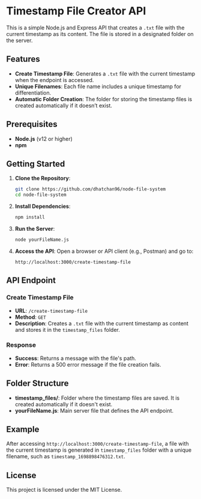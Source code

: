 
# Timestamp File Creator API

This is a simple Node.js and Express API that creates a `.txt` file with the current timestamp as its content. The file is stored in a designated folder on the server.

## Features

- **Create Timestamp File**: Generates a `.txt` file with the current timestamp when the endpoint is accessed.
- **Unique Filenames**: Each file name includes a unique timestamp for differentiation.
- **Automatic Folder Creation**: The folder for storing the timestamp files is created automatically if it doesn’t exist.

## Prerequisites

- **Node.js** (v12 or higher)
- **npm**

## Getting Started

1. **Clone the Repository**:
    ```bash
    git clone https://github.com/dhatchan96/node-file-system
    cd node-file-system
    ```

2. **Install Dependencies**:
    ```bash
    npm install
    ```

3. **Run the Server**:
    ```bash
    node yourFileName.js
    ```

4. **Access the API**:
   Open a browser or API client (e.g., Postman) and go to:
   ```
   http://localhost:3000/create-timestamp-file
   ```

## API Endpoint

### Create Timestamp File

- **URL**: `/create-timestamp-file`
- **Method**: `GET`
- **Description**: Creates a `.txt` file with the current timestamp as content and stores it in the `timestamp_files` folder.

### Response
- **Success**: Returns a message with the file's path.
- **Error**: Returns a 500 error message if the file creation fails.

## Folder Structure

- **timestamp_files/**: Folder where the timestamp files are saved. It is created automatically if it doesn't exist.
- **yourFileName.js**: Main server file that defines the API endpoint.

## Example

After accessing `http://localhost:3000/create-timestamp-file`, a file with the current timestamp is generated in `timestamp_files` folder with a unique filename, such as `timestamp_1698898476312.txt`.

## License

This project is licensed under the MIT License.
